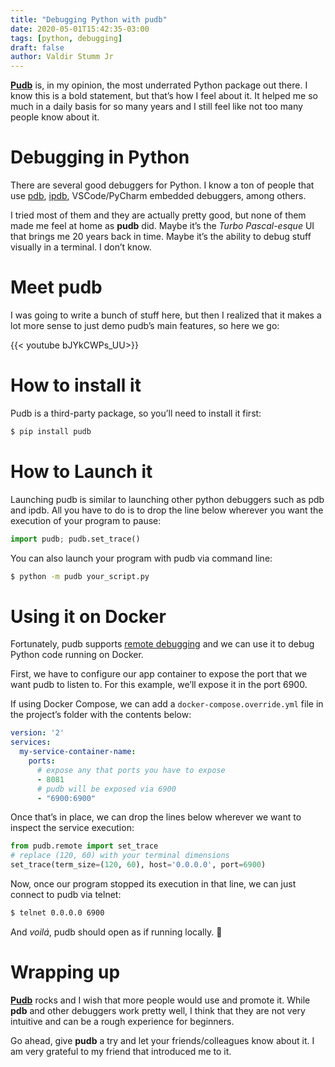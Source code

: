 ```yaml
---
title: "Debugging Python with pudb"
date: 2020-05-01T15:42:35-03:00
tags: [python, debugging]
draft: false
author: Valdir Stumm Jr
---
```



[**Pudb**](https://github.com/inducer/pudb) is, in my opinion, the most underrated Python package out there. I know this is a bold statement, but that’s how I feel about it. It helped me so much in a daily basis for so many years and I still feel like not too many people know about it.

# Debugging in Python
There are several good debuggers for Python. I know a ton of people that use [pdb](https://docs.python.org/3/library/pdb.html), [ipdb](https://github.com/gotcha/ipdb), VSCode/PyCharm embedded debuggers, among others.

I tried most of them and they are actually pretty good, but none of them made me feel at home as **pudb** did. Maybe it’s the *Turbo Pascal-esque* UI that brings me 20 years back in time. Maybe it’s the ability to debug stuff visually in a terminal. I don’t know.

# Meet pudb
I was going to write a bunch of stuff here, but then I realized that it makes a lot more sense to just demo pudb’s main features, so here we go:


{{< youtube bJYkCWPs_UU>}}


# How to install it
Pudb is a third-party package, so you’ll need to install it first:

```bash
$ pip install pudb
```

# How to Launch it
Launching pudb is similar to launching other python debuggers such as pdb and ipdb. All you have to do is to drop the line below wherever you want the execution of your program to pause:

```python
import pudb; pudb.set_trace()
```

You can also launch your program with pudb via command line:

```bash
$ python -m pudb your_script.py
```

# Using it on Docker
Fortunately, pudb supports [remote debugging](https://documen.tician.de/pudb/starting.html#remote-debugging) and we can use it to debug Python code running on Docker.

First, we have to configure our app container to expose the port that we want pudb to listen to. For this example, we’ll expose it in the port 6900.

If using Docker Compose, we can add a `docker-compose.override.yml` file in the project’s folder with the contents below:

```yaml
version: '2'
services:
  my-service-container-name:
    ports:
      # expose any that ports you have to expose
      - 8081
      # pudb will be exposed via 6900
      - "6900:6900"
```

Once that’s in place, we can drop the lines below wherever we want to inspect the service execution:

```python
from pudb.remote import set_trace
# replace (120, 60) with your terminal dimensions
set_trace(term_size=(120, 60), host='0.0.0.0', port=6900)
```

Now, once our program stopped its execution in that line, we can just connect to pudb via telnet:

```bash
$ telnet 0.0.0.0 6900
```

And *voilá*, pudb should open as if running locally. 🙂

# Wrapping up
**[Pudb](https://github.com/inducer/pudb)** rocks and I wish that more people would use and promote it. While **pdb** and other debuggers work pretty well, I think that they are not very intuitive and can be a rough experience for beginners.

Go ahead, give **pudb** a try and let your friends/colleagues know about it. I am very grateful to my friend that introduced me to it.

